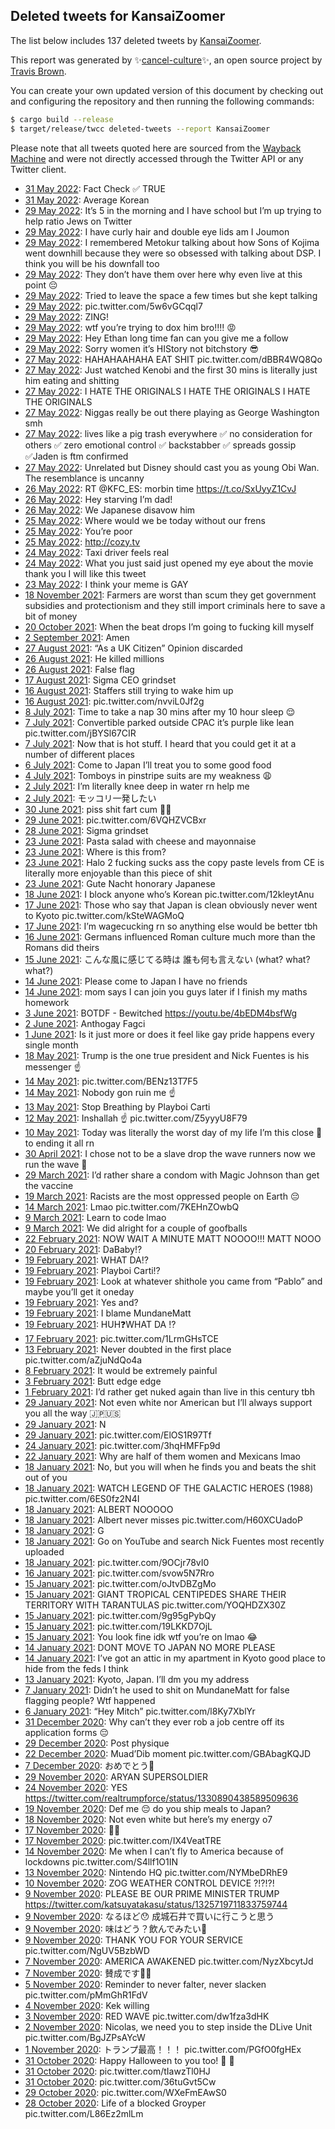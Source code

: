 ## Deleted tweets for KansaiZoomer

The list below includes 137 deleted tweets by
[KansaiZoomer](https://twitter.com/KansaiZoomer).



This report was generated by ✨[cancel-culture](https://github.com/travisbrown/cancel-culture)✨,
an open source project by [Travis Brown](https://twitter.com/travisbrown).

You can create your own updated version of this document by checking out and configuring the
repository and then running the following commands:

```bash
$ cargo build --release
$ target/release/twcc deleted-tweets --report KansaiZoomer
```

Please note that all tweets quoted here are sourced from the
[Wayback Machine](https://web.archive.org) and were not directly accessed through the Twitter API or
any Twitter client.

* [31 May 2022](https://web.archive.org/web/20220531070306/https://twitter.com/KansaiZoomer/status/1531531582854819840): Fact Check ✅ TRUE <!--1531531582854819840-->
* [31 May 2022](https://web.archive.org/web/20220531062304/https://twitter.com/KansaiZoomer/status/1531521574750527488): Average Korean <!--1531521574750527488-->
* [29 May 2022](https://web.archive.org/web/20220529202716/https://twitter.com/KansaiZoomer/status/1531009027165294592): It’s 5 in the morning and I have school but I’m up trying to help ratio Jews on Twitter <!--1531009027165294592-->
* [29 May 2022](https://web.archive.org/web/20220529202210/https://twitter.com/KansaiZoomer/status/1531007855968796672): I have curly hair and double eye lids am I Joumon <!--1531007855968796672-->
* [29 May 2022](https://web.archive.org/web/20220529193334/https://twitter.com/KansaiZoomer/status/1530995680483094528): I remembered Metokur talking about how Sons of Kojima went downhill because they were so obsessed with talking about DSP. I think you will be his downfall too <!--1530995680483094528-->
* [29 May 2022](https://web.archive.org/web/20220529193045/https://twitter.com/KansaiZoomer/status/1530994982643171328): They don’t have them over here why even live at this point 😔 <!--1530994982643171328-->
* [29 May 2022](https://web.archive.org/web/20220529192701/https://twitter.com/KansaiZoomer/status/1530994071074131968): Tried to leave the space a few times but she kept talking <!--1530994071074131968-->
* [29 May 2022](https://web.archive.org/web/20220529185725/https://twitter.com/KansaiZoomer/status/1530986483523665920): pic.twitter.com/5w6vGCqql7 <!--1530986483523665920-->
* [29 May 2022](https://web.archive.org/web/20220529160223/https://twitter.com/KansaiZoomer/status/1530942568531369985): ZING! <!--1530942568531369985-->
* [29 May 2022](https://web.archive.org/web/20220529155650/https://twitter.com/KansaiZoomer/status/1530941146985566208): wtf you’re trying to dox him bro!!!! 😡 <!--1530941146985566208-->
* [29 May 2022](https://web.archive.org/web/20220529154908/https://twitter.com/KansaiZoomer/status/1530939266842656768): Hey Ethan long time fan can you give me a follow <!--1530939266842656768-->
* [29 May 2022](https://web.archive.org/web/20220529110249/https://twitter.com/KansaiZoomer/status/1530867119201882113): Sorry women it’s HIStory not bitchstory 😎 <!--1530867119201882113-->
* [27 May 2022](https://web.archive.org/web/20220527135338/https://twitter.com/KansaiZoomer/status/1530185328082173952): HAHAHAAHAHA EAT SHIT pic.twitter.com/dBBR4WQ8Qo <!--1530185328082173952-->
* [27 May 2022](https://web.archive.org/web/20220527134609/https://twitter.com/KansaiZoomer/status/1530183465739907073): Just watched Kenobi and the first 30 mins is literally just him eating and shitting <!--1530183465739907073-->
* [27 May 2022](https://web.archive.org/web/20220527064945/https://twitter.com/KansaiZoomer/status/1530078696090259456): I HATE THE ORIGINALS I HATE THE ORIGINALS I HATE THE ORIGINALS <!--1530078696090259456-->
* [27 May 2022](https://web.archive.org/web/20220527052652/https://twitter.com/KansaiZoomer/status/1530057739225145344): Niggas really be out there playing as George Washington smh <!--1530057739225145344-->
* [27 May 2022](https://web.archive.org/web/20220527051429/https://twitter.com/KansaiZoomer/status/1530054674203963392): lives like a pig trash everywhere ✅ no consideration for others ✅ zero emotional control ✅ backstabber ✅ spreads gossip ✅Jaden is ftm confirmed <!--1530054674203963392-->
* [27 May 2022](https://web.archive.org/web/20220527013030/https://twitter.com/KansaiZoomer/status/1529998272613740544): Unrelated but Disney should cast you as young Obi Wan. The resemblance is uncanny <!--1529998272613740544-->
* [26 May 2022](https://web.archive.org/web/20220526221032/https://twitter.com/KansaiZoomer/status/1529948124768501760): RT @KFC_ES: morbin time https://t.co/SxUyyZ1CvJ <!--1529948124768501760-->
* [26 May 2022](https://web.archive.org/web/20220526213144/https://twitter.com/KansaiZoomer/status/1529938286726492160): Hey starving I’m dad! <!--1529938286726492160-->
* [26 May 2022](https://web.archive.org/web/20220526211845/https://twitter.com/KansaiZoomer/status/1529934885523460097): We Japanese disavow him <!--1529934885523460097-->
* [25 May 2022](https://web.archive.org/web/20220525082730/https://twitter.com/KansaiZoomer/status/1529336605441687552): Where would we be today without our frens <!--1529336605441687552-->
* [25 May 2022](https://web.archive.org/web/20220525012625/https://twitter.com/KansaiZoomer/status/1529272600878514177): You’re poor <!--1529272600878514177-->
* [25 May 2022](https://web.archive.org/web/20220525012347/https://twitter.com/KansaiZoomer/status/1529271700722188294): http://cozy.tv <!--1529271700722188294-->
* [24 May 2022](https://web.archive.org/web/20220524123519/https://twitter.com/KansaiZoomer/status/1529078439185379329): Taxi driver feels real <!--1529078439185379329-->
* [24 May 2022](https://web.archive.org/web/20220524120510/https://twitter.com/KansaiZoomer/status/1529070826146115585): What you just said just opened my eye about the movie thank you I will like this tweet <!--1529070826146115585-->
* [23 May 2022](https://web.archive.org/web/20220523095700/https://twitter.com/KansaiZoomer/status/1528671876297662465): I think your meme is GAY <!--1528671876297662465-->
* [18 November 2021](https://web.archive.org/web/20211118223137/https://twitter.com/KansaiZoomer/status/1461462084646957056): Farmers are worst than scum they get government subsidies and protectionism and they still import criminals here to save a bit of money <!--1461462084646957056-->
* [20 October 2021](https://web.archive.org/web/20211020211940/https://twitter.com/KansaiZoomer/status/1450931614704304128): When the beat drops I’m going to fucking kill myself <!--1450931614704304128-->
* [ 2 September 2021](https://web.archive.org/web/20210902163409/https://twitter.com/KansaiZoomer/status/1433458329305575424): Amen <!--1433458329305575424-->
* [27 August 2021](https://web.archive.org/web/20210827214926/https://twitter.com/KansaiZoomer/status/1431363001282535424): “As a UK Citizen” Opinion discarded <!--1431363001282535424-->
* [26 August 2021](https://web.archive.org/web/20210826213703/https://twitter.com/KansaiZoomer/status/1431003008414851076): He killed millions <!--1431003008414851076-->
* [26 August 2021](https://web.archive.org/web/20210826205024/https://twitter.com/KansaiZoomer/status/1430982559010222081): False flag <!--1430982559010222081-->
* [17 August 2021](https://web.archive.org/web/20210817213718/https://twitter.com/KansaiZoomer/status/1427746361831694339): Sigma CEO grindset <!--1427746361831694339-->
* [16 August 2021](https://web.archive.org/web/20210816195205/https://twitter.com/KansaiZoomer/status/1427357500249034771): Staffers still trying to wake him up <!--1427357500249034771-->
* [16 August 2021](https://web.archive.org/web/20210816180953/https://twitter.com/KansaiZoomer/status/1427331753417461763): pic.twitter.com/nvviL0Jf2g <!--1427331753417461763-->
* [ 8 July 2021](https://web.archive.org/web/20210708055958/https://twitter.com/KansaiZoomer/status/1413014905330888711): Time to take a nap 30 mins after my 10 hour sleep 😌 <!--1413014905330888711-->
* [ 7 July 2021](https://web.archive.org/web/20210707230105/https://twitter.com/KansaiZoomer/status/1412909535312764934): Convertible parked outside CPAC it’s purple like lean pic.twitter.com/jBYSl67CIR <!--1412909535312764934-->
* [ 7 July 2021](https://web.archive.org/web/20210707010851/https://twitter.com/KansaiZoomer/status/1412579282073755649): Now that is hot stuff. I heard that you could get it at a number of different places <!--1412579282073755649-->
* [ 6 July 2021](https://web.archive.org/web/20210706200554/https://twitter.com/KansaiZoomer/status/1412503054826414082): Come to Japan I’ll treat you to some good food <!--1412503054826414082-->
* [ 4 July 2021](https://web.archive.org/web/20210704232152/https://twitter.com/KansaiZoomer/status/1411827582887100418): Tomboys in pinstripe suits are my weakness 😩 <!--1411827582887100418-->
* [ 2 July 2021](https://web.archive.org/web/20210702205416/https://twitter.com/KansaiZoomer/status/1411065671371288581): I’m literally knee deep in water rn help me <!--1411065671371288581-->
* [ 2 July 2021](https://web.archive.org/web/20210702170153/https://twitter.com/KansaiZoomer/status/1411007182418579456): モッコリ一発したい <!--1411007182418579456-->
* [30 June 2021](https://web.archive.org/web/20210630074423/https://twitter.com/KansaiZoomer/status/1410070743480606720): piss shit fart cum 🤪😩 <!--1410070743480606720-->
* [29 June 2021](https://web.archive.org/web/20210629213256/https://twitter.com/KansaiZoomer/status/1409988260797976576): pic.twitter.com/6VQHZVCBxr <!--1409988260797976576-->
* [28 June 2021](https://web.archive.org/web/20210628025030/https://twitter.com/KansaiZoomer/status/1409343402664075266): Sigma grindset <!--1409343402664075266-->
* [23 June 2021](https://web.archive.org/web/20210623130932/https://twitter.com/KansaiZoomer/status/1407667477983551490): Pasta salad with cheese and mayonnaise <!--1407667477983551490-->
* [23 June 2021](https://web.archive.org/web/20210623110819/https://twitter.com/KansaiZoomer/status/1407652989796446211): Where is this from? <!--1407652989796446211-->
* [23 June 2021](https://web.archive.org/web/20210623144638/https://twitter.com/KansaiZoomer/status/1407652027979636737): Halo 2 fucking sucks ass the copy paste levels from CE is literally more enjoyable than this piece of shit <!--1407652027979636737-->
* [23 June 2021](https://web.archive.org/web/20210623083947/https://twitter.com/KansaiZoomer/status/1407611187043344388): Gute Nacht honorary Japanese <!--1407611187043344388-->
* [18 June 2021](https://web.archive.org/web/20210618171309/https://twitter.com/KansaiZoomer/status/1405936498424258560): I block anyone who’s Korean pic.twitter.com/12kleytAnu <!--1405936498424258560-->
* [17 June 2021](https://web.archive.org/web/20210617214136/https://twitter.com/KansaiZoomer/status/1405641624701464578): Those who say that Japan is clean obviously never went to Kyoto pic.twitter.com/kSteWAGMoQ <!--1405641624701464578-->
* [17 June 2021](https://web.archive.org/web/20210617185055/https://twitter.com/KansaiZoomer/status/1405595102383206402): I’m wagecucking rn so anything else would be better tbh <!--1405595102383206402-->
* [16 June 2021](https://web.archive.org/web/20210616235125/https://twitter.com/KansaiZoomer/status/1405312059508629506): Germans influenced Roman culture much more than the Romans did theirs <!--1405312059508629506-->
* [15 June 2021](https://web.archive.org/web/20210615101814/https://twitter.com/KansaiZoomer/status/1404744975825346560): こんな風に感じてる時は 誰も何も言えない (what? what? what?) <!--1404744975825346560-->
* [14 June 2021](https://web.archive.org/web/20210614140700/https://twitter.com/KansaiZoomer/status/1404439494628052996): Please come to Japan I have no friends <!--1404439494628052996-->
* [14 June 2021](https://web.archive.org/web/20210614085344/https://twitter.com/KansaiZoomer/status/1404360454248353797): mom says I can join you guys later if I finish my maths homework <!--1404360454248353797-->
* [ 3 June 2021](https://web.archive.org/web/20210603063651/https://twitter.com/KansaiZoomer/status/1400340555398148098): BOTDF - Bewitched https://youtu.be/4bEDM4bsfWg <!--1400340555398148098-->
* [ 2 June 2021](https://web.archive.org/web/20210602220121/https://twitter.com/KansaiZoomer/status/1400210800191541249): Anthogay Fagci <!--1400210800191541249-->
* [ 1 June 2021](https://web.archive.org/web/20210601195915/https://twitter.com/KansaiZoomer/status/1399817467766079491): Is it just more or does it feel like gay pride happens every single month <!--1399817467766079491-->
* [18 May 2021](https://web.archive.org/web/20210518030705/https://twitter.com/KansaiZoomer/status/1394466255919222784): Trump is the one true president and Nick Fuentes is his messenger ☝️ <!--1394466255919222784-->
* [14 May 2021](https://web.archive.org/web/20210514042754/https://twitter.com/KansaiZoomer/status/1393060411503644672): pic.twitter.com/BENz13T7F5 <!--1393060411503644672-->
* [14 May 2021](https://web.archive.org/web/20210514041153/https://twitter.com/KansaiZoomer/status/1393056384770396163): Nobody gon ruin me ☝️ <!--1393056384770396163-->
* [13 May 2021](https://web.archive.org/web/20210513125035/https://twitter.com/KansaiZoomer/status/1392824455269781508): Stop Breathing by Playboi Carti <!--1392824455269781508-->
* [12 May 2021](https://web.archive.org/web/20210512201446/https://twitter.com/KansaiZoomer/status/1392573935502303234): Inshallah ☝️ pic.twitter.com/Z5yyyU8F79 <!--1392573935502303234-->
* [10 May 2021](https://web.archive.org/web/20210510124604/https://twitter.com/KansaiZoomer/status/1391733041433767937): Today was literally the worst day of my life I’m this close 🤏 to ending it all rn <!--1391733041433767937-->
* [30 April 2021](https://web.archive.org/web/20210430010052/https://twitter.com/KansaiZoomer/status/1387934721716326400): I chose not to be a slave drop the wave runners now we run the wave 🌊 <!--1387934721716326400-->
* [29 March 2021](https://web.archive.org/web/20210329233451/https://twitter.com/KansaiZoomer/status/1376679239882137601): I’d rather share a condom with Magic Johnson than get the vaccine <!--1376679239882137601-->
* [19 March 2021](https://web.archive.org/web/20210319052704/https://twitter.com/KansaiZoomer/status/1372781554859044868): Racists are the most oppressed people on Earth 😔 <!--1372781554859044868-->
* [14 March 2021](https://web.archive.org/web/20210314172849/https://twitter.com/KansaiZoomer/status/1371151262805151745): Lmao pic.twitter.com/7KEHnZOwbQ <!--1371151262805151745-->
* [ 9 March 2021](https://web.archive.org/web/20210309195655/https://twitter.com/KansaiZoomer/status/1369375008045363202): Learn to code lmao <!--1369375008045363202-->
* [ 9 March 2021](https://web.archive.org/web/20210309053654/https://twitter.com/KansaiZoomer/status/1369160202042241030): We did alright for a couple of goofballs <!--1369160202042241030-->
* [22 February 2021](https://web.archive.org/web/20210222124625/https://twitter.com/KansaiZoomer/status/1363832378213289986): NOW WAIT A MINUTE MATT NOOOO!!! MATT NOOO <!--1363832378213289986-->
* [20 February 2021](https://web.archive.org/web/20210220000617/https://twitter.com/KansaiZoomer/status/1362916404639404032): DaBaby⁉️ <!--1362916404639404032-->
* [19 February 2021](https://web.archive.org/web/20210219230038/https://twitter.com/KansaiZoomer/status/1362899887843512326): WHAT DA⁉️ <!--1362899887843512326-->
* [19 February 2021](https://web.archive.org/web/20210219183239/https://twitter.com/KansaiZoomer/status/1362832397742399489): Playboi Carti⁉️ <!--1362832397742399489-->
* [19 February 2021](https://web.archive.org/web/20210219033532/https://twitter.com/KansaiZoomer/status/1362606617401774080): Look at whatever shithole you came from “Pablo” and maybe you’ll get it oneday <!--1362606617401774080-->
* [19 February 2021](https://web.archive.org/web/20210219033126/https://twitter.com/KansaiZoomer/status/1362605559124422663): Yes and? <!--1362605559124422663-->
* [19 February 2021](https://web.archive.org/web/20210219033045/https://twitter.com/KansaiZoomer/status/1362605385333436420): I blame MundaneMatt <!--1362605385333436420-->
* [19 February 2021](https://web.archive.org/web/20210219022527/https://twitter.com/KansaiZoomer/status/1362588936053301250): HUH❓WHAT DA ⁉️ <!--1362588936053301250-->
* [17 February 2021](https://web.archive.org/web/20210217233831/https://twitter.com/KansaiZoomer/status/1362184634730045443): pic.twitter.com/1LrmGHsTCE <!--1362184634730045443-->
* [13 February 2021](https://web.archive.org/web/20210213001212/https://twitter.com/KansaiZoomer/status/1360381173520764933): Never doubted in the first place pic.twitter.com/aZjuNdQo4a <!--1360381173520764933-->
* [ 8 February 2021](https://web.archive.org/web/20210208065408/https://twitter.com/KansaiZoomer/status/1358670370094469120): It would be extremely painful <!--1358670370094469120-->
* [ 3 February 2021](https://web.archive.org/web/20210203021225/https://twitter.com/KansaiZoomer/status/1356787538489298949): Butt edge edge <!--1356787538489298949-->
* [ 1 February 2021](https://web.archive.org/web/20210201201048/https://twitter.com/KansaiZoomer/status/1356334141923414018): I’d rather get nuked again than live in this century tbh <!--1356334141923414018-->
* [29 January 2021](https://web.archive.org/web/20210129214617/https://twitter.com/KansaiZoomer/status/1355271023600386049): Not even white nor American but I’ll always support you all the way 🇯🇵🇺🇸 <!--1355271023600386049-->
* [29 January 2021](https://web.archive.org/web/20210129200407/https://twitter.com/KansaiZoomer/status/1355245319844323330): N <!--1355245319844323330-->
* [29 January 2021](https://web.archive.org/web/20210129200235/https://twitter.com/KansaiZoomer/status/1355244935562162176): pic.twitter.com/ElOS1R97Tf <!--1355244935562162176-->
* [24 January 2021](https://web.archive.org/web/20210124195216/https://twitter.com/KansaiZoomer/status/1353430341206175744): pic.twitter.com/3hqHMFFp9d <!--1353430341206175744-->
* [22 January 2021](https://web.archive.org/web/20210122020223/https://twitter.com/KansaiZoomer/status/1352436320979865602): Why are half of them women and Mexicans lmao <!--1352436320979865602-->
* [18 January 2021](https://web.archive.org/web/20210118220954/https://twitter.com/KansaiZoomer/status/1351283083480236033): No, but you will when he finds you and beats the shit out of you <!--1351283083480236033-->
* [18 January 2021](https://web.archive.org/web/20210118044537/https://twitter.com/KansaiZoomer/status/1351027849415847936): WATCH LEGEND OF THE GALACTIC HEROES (1988) pic.twitter.com/6ES0fz2N4I <!--1351027849415847936-->
* [18 January 2021](https://web.archive.org/web/20210118031448/https://twitter.com/KansaiZoomer/status/1351004920816799747): ALBERT NOOOOO <!--1351004920816799747-->
* [18 January 2021](https://web.archive.org/web/20210118030620/https://twitter.com/KansaiZoomer/status/1351002836037992455): Albert never misses pic.twitter.com/H60XCUadoP <!--1351002836037992455-->
* [18 January 2021](https://web.archive.org/web/20210118020241/https://twitter.com/KansaiZoomer/status/1350986817764515848): G <!--1350986817764515848-->
* [18 January 2021](https://web.archive.org/web/20210118013423/https://twitter.com/KansaiZoomer/status/1350979743848521729): Go on YouTube and search Nick Fuentes most recently uploaded <!--1350979743848521729-->
* [18 January 2021](https://web.archive.org/web/20210118013316/https://twitter.com/KansaiZoomer/status/1350979454995210242): pic.twitter.com/9OCjr78vI0 <!--1350979454995210242-->
* [16 January 2021](https://web.archive.org/web/20210116145447/https://twitter.com/KansaiZoomer/status/1350456172902375427): pic.twitter.com/svow5N7Rro <!--1350456172902375427-->
* [15 January 2021](https://web.archive.org/web/20210115234728/https://twitter.com/KansaiZoomer/status/1350228071987568640): pic.twitter.com/oJtvDBZgMo <!--1350228071987568640-->
* [15 January 2021](https://web.archive.org/web/20210115232504/https://twitter.com/KansaiZoomer/status/1350222366064873474): GIANT TROPICAL CENTIPEDES SHARE THEIR TERRITORY WITH TARANTULAS pic.twitter.com/YOQHDZX30Z <!--1350222366064873474-->
* [15 January 2021](https://web.archive.org/web/20210115231550/https://twitter.com/KansaiZoomer/status/1350220120661004289): pic.twitter.com/9g95gPybQy <!--1350220120661004289-->
* [15 January 2021](https://web.archive.org/web/20210115161020/https://twitter.com/KansaiZoomer/status/1350112766611255303): pic.twitter.com/19LKKD7OjL <!--1350112766611255303-->
* [15 January 2021](https://web.archive.org/web/20210115101405/https://twitter.com/KansaiZoomer/status/1350023133999235076): You look fine idk wtf you’re on lmao 😂 <!--1350023133999235076-->
* [14 January 2021](https://web.archive.org/web/20210114024251/https://twitter.com/KansaiZoomer/status/1349547426248486912): DONT MOVE TO JAPAN NO MORE PLEASE <!--1349547426248486912-->
* [14 January 2021](https://web.archive.org/web/20210114024300/https://twitter.com/KansaiZoomer/status/1349547341460635650): I’ve got an attic in my apartment in Kyoto good place to hide from the feds I think <!--1349547341460635650-->
* [13 January 2021](https://web.archive.org/web/20210113071525/https://twitter.com/KansaiZoomer/status/1349253507824553988): Kyoto, Japan. I’ll dm you my address <!--1349253507824553988-->
* [ 7 January 2021](https://web.archive.org/web/20210107171413/https://twitter.com/KansaiZoomer/status/1347228993288736768): Didn’t he used to shit on MundaneMatt for false flagging people? Wtf happened <!--1347228993288736768-->
* [ 6 January 2021](https://web.archive.org/web/20210106042856/https://twitter.com/KansaiZoomer/status/1346675041174319109): “Hey Mitch” pic.twitter.com/l8Ky7XblYr <!--1346675041174319109-->
* [31 December 2020](https://web.archive.org/web/20201231061120/https://twitter.com/KansaiZoomer/status/1344434302646304769): Why can’t they ever rob a job centre off its application forms 😔 <!--1344434302646304769-->
* [29 December 2020](https://web.archive.org/web/20201229191751/https://twitter.com/KansaiZoomer/status/1343921616317788165): Post physique <!--1343921616317788165-->
* [22 December 2020](https://web.archive.org/web/20201222133910/https://twitter.com/KansaiZoomer/status/1341278329425387520): Muad’Dib moment pic.twitter.com/GBAbagKQJD <!--1341278329425387520-->
* [ 7 December 2020](https://web.archive.org/web/20201207221140/https://twitter.com/KansaiZoomer/status/1336070474011295744): おめでとう🎉 <!--1336070474011295744-->
* [29 November 2020](https://web.archive.org/web/20201129041433/https://twitter.com/KansaiZoomer/status/1332900390858178560): ARYAN SUPERSOLDIER <!--1332900390858178560-->
* [24 November 2020](https://web.archive.org/web/20201124021404/https://twitter.com/KansaiZoomer/status/1331028223098900482): YES https://twitter.com/realtrumpforce/status/1330890438589509636 <!--1331028223098900482-->
* [19 November 2020](https://web.archive.org/web/20201119031312/https://twitter.com/KansaiZoomer/status/1329260900260298752): Def me 😔 do you ship meals to Japan? <!--1329260900260298752-->
* [18 November 2020](https://web.archive.org/web/20201118202651/https://twitter.com/KansaiZoomer/status/1329158759302643714): Not even white but here’s my energy o7 <!--1329158759302643714-->
* [17 November 2020](https://web.archive.org/web/20201117123452/https://twitter.com/KansaiZoomer/status/1328677755760721921): 🙋‍♂️ <!--1328677755760721921-->
* [17 November 2020](https://web.archive.org/web/20201117035515/https://twitter.com/KansaiZoomer/status/1328543764353150977): pic.twitter.com/IX4VeatTRE <!--1328543764353150977-->
* [14 November 2020](https://web.archive.org/web/20201114165133/https://twitter.com/KansaiZoomer/status/1327654958829748226): Me when I can’t fly to America because of lockdowns pic.twitter.com/S4llf1O1IN <!--1327654958829748226-->
* [13 November 2020](https://web.archive.org/web/20201113121840/https://twitter.com/KansaiZoomer/status/1327223967405391872): Nintendo HQ pic.twitter.com/NYMbeDRhE9 <!--1327223967405391872-->
* [10 November 2020](https://web.archive.org/web/20201110090434/https://twitter.com/KansaiZoomer/status/1326088258900516864): ZOG WEATHER CONTROL DEVICE ?!?!?! <!--1326088258900516864-->
* [ 9 November 2020](https://web.archive.org/web/20201109151432/https://twitter.com/KansaiZoomer/status/1325818761769709569): PLEASE BE OUR PRIME MINISTER TRUMP https://twitter.com/katsuyatakasu/status/1325719711833759744 <!--1325818761769709569-->
* [ 9 November 2020](https://web.archive.org/web/20201109125538/https://twitter.com/KansaiZoomer/status/1325783866724872193): なるほど😯 成城石井で買いに行こうと思う <!--1325783866724872193-->
* [ 9 November 2020](https://web.archive.org/web/20201109124939/https://twitter.com/KansaiZoomer/status/1325782160473665539): 味はどう？飲んでみたい🤔 <!--1325782160473665539-->
* [ 9 November 2020](https://web.archive.org/web/20201109062551/https://twitter.com/KansaiZoomer/status/1325685589849509888): THANK YOU FOR YOUR SERVICE pic.twitter.com/NgUV5BzbWD <!--1325685589849509888-->
* [ 7 November 2020](https://web.archive.org/web/20201107200336/https://twitter.com/KansaiZoomer/status/1325166919863869441): AMERICA AWAKENED pic.twitter.com/NyzXbcytJd <!--1325166919863869441-->
* [ 7 November 2020](https://web.archive.org/web/20201107195931/https://twitter.com/KansaiZoomer/status/1325165873057837056): 賛成です🙋‍♂️ <!--1325165873057837056-->
* [ 5 November 2020](https://web.archive.org/web/20201105085734/https://twitter.com/KansaiZoomer/status/1324274545465860101): Reminder to never falter, never slacken pic.twitter.com/pMmGhR1FdV <!--1324274545465860101-->
* [ 4 November 2020](https://web.archive.org/web/20201104221310/https://twitter.com/KansaiZoomer/status/1324112407585677312): Kek willing <!--1324112407585677312-->
* [ 3 November 2020](https://web.archive.org/web/20201103121916/https://twitter.com/KansaiZoomer/status/1323600583731765250): RED WAVE pic.twitter.com/dw1fza3dHK <!--1323600583731765250-->
* [ 2 November 2020](https://web.archive.org/web/20201102180646/https://twitter.com/KansaiZoomer/status/1323325610010161152): Nicolas, we need you to step inside the DLive Unit pic.twitter.com/BgJZPsAYcW <!--1323325610010161152-->
* [ 1 November 2020](https://web.archive.org/web/20201101102529/https://twitter.com/KansaiZoomer/status/1322847130046722048): トランプ最高！！！ pic.twitter.com/PGfO0fgHEx <!--1322847130046722048-->
* [31 October 2020](https://web.archive.org/web/20201031185352/https://twitter.com/KansaiZoomer/status/1322612666611871744): Happy Halloween to you too! 🎃 🎉 <!--1322612666611871744-->
* [31 October 2020](https://web.archive.org/web/20201031165715/https://twitter.com/KansaiZoomer/status/1322583314721435648): pic.twitter.com/tIawzTl0HJ <!--1322583314721435648-->
* [31 October 2020](https://web.archive.org/web/20201031165441/https://twitter.com/KansaiZoomer/status/1322582679011827714): pic.twitter.com/36tuGvt5Cw <!--1322582679011827714-->
* [29 October 2020](https://web.archive.org/web/20201029070009/https://twitter.com/KansaiZoomer/status/1321708261465153538): pic.twitter.com/WXeFmEAwS0 <!--1321708261465153538-->
* [28 October 2020](https://web.archive.org/web/20201028150514/https://twitter.com/KansaiZoomer/status/1321467549662416896): Life of a blocked Groyper pic.twitter.com/L86Ez2mlLm <!--1321467549662416896-->
